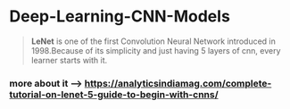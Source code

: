 # Deep-Learning-CNN-Models
> __LeNet__ is one of the first Convolution Neural Network introduced in 1998.Because of its simplicity and just having 5 layers of cnn, every learner starts with it.
### more about it --> https://analyticsindiamag.com/complete-tutorial-on-lenet-5-guide-to-begin-with-cnns/
